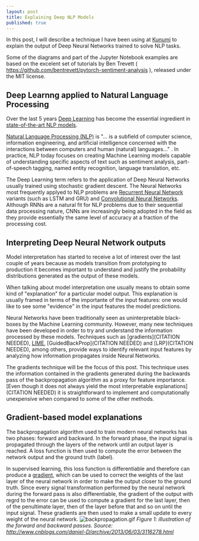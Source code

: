 ```yaml
---
layout: post
title: Explaining Deep NLP Models
published: true
---
```


In this post, I will describe a technique I have been using at [Kunumi](https://kunumi.ai) to explain the output of Deep Neural Networks trained to solve NLP tasks.

Some of the diagrams and part of the Jupyter Notebook examples are based on the excelent set of tutorials by Ben Trevett ( https://github.com/bentrevett/pytorch-sentiment-analysis ), released under the MIT license.

## Deep Learnng applied to Natural Language Processing

Over the last 5 years [Deep Learning](https://www.cs.toronto.edu/~hinton/absps/NatureDeepReview.pdf) has become the essential ingredient in [state-of-the-art NLP models](https://www.stateoftheart.ai/?area=Natural%20Language%20Processing). 

[Natural Language Processing (NLP)](https://en.wikipedia.org/wiki/Natural_language_processing) is "... is a subfield of computer science, information engineering, and artificial intelligence concerned with the interactions between computers and human (natural) languages..." . In practice, NLP today focuses on creating Machine Learning models capable of understanding specific aspects of text such as sentiment analysis, part-of-speech tagging, named entity recognition, language translation, etc. 

The Deep Learning term refers to the application of Deep Neural Networks usually trained using stochastic gradient descent. The Neural Networks most frequently applyed to NLP problems are [Recurrent Neural Network](http://karpathy.github.io/2015/05/21/rnn-effectiveness/) variants (such as LSTM and GRU) and [Convolutional Neural Networks](http://cs231n.github.io/convolutional-networks/). Although RNNs are a natural fit for NLP problems due to their sequential data processing nature, CNNs are increasingly being adopted in the field as they provide essentially the same level of accuracy at a fraction of the processing cost.

## Interpreting Deep Neural Network outputs

Model interpretation has started to receive a lot of interest over the last couple of years because as models transition from prototyping to production it becomes important to understand and justify the probability distributions generated as the output of these models.

When talking about model interpretation one usually means to obtain some kind of "explanation" for a particular model output. This explanation is usually framed in terms of the importante of the input features: one would like to see some "evidence" in the input features the model predictions.

Neural Networks have been traditionally seen as uninterpretable black-boxes by the Machine Learning community. However, many new techniques have been developed in order to try and understand the information processed by these models. Techniques such as [gradients](CITATION NEEDED), [LIME](https://www.oreilly.com/learning/introduction-to-local-interpretable-model-agnostic-explanations-lime), [GuidedBackProp](CITATION NEEDED) and [LRP](CITATION NEEDED), among others, provide ways to identify relevant input features by analyzing how information propagates inside Neural Networks. 

The gradients technique will be the focus of this post. This technique uses the information contained in the gradients generated during the backwards pass of the backpropagation algorithm as a proxy for feature importance. [Even though it does not always yield the most interpretable explanations](CITATION NEEDED) it is straightforward to implement and computationally unexpensive when compared to some of the other methods. 

## Gradient-based model explanations

The backpropagation algorithm used to train modern neural networks has two phases: forward and backward. In the forward phase, the input signal is propagated through the layers of the network until an output layer is reached. A loss function is then used to compute the error between the network output and the ground truth (label).

In supervised learning, this loss function is differentiable and therefore can produce a [gradient](https://www.khanacademy.org/math/multivariable-calculus/multivariable-derivatives/partial-derivative-and-gradient-articles/a/the-gradient), which can be used to correct the weights of the last layer of the neural network in order to make the output closer to the ground truth. Since every signal transformation performed by the neural network during the forward pass is also differentiable, the gradient of the output with regrd to the error can be used to compute a gradient for the last layer, then of the penultimate layer, then of the layer before that and so on until the input signal. These gradients are then used to make a small update to every weight of the neural network.
![backpropagation.gif]({{site.baseurl}}/_posts/images/backpropagation.gif)
*Figure 1: illustration of the forward and backward passes. Source: http://www.cnblogs.com/daniel-D/archive/2013/06/03/3116278.html*







